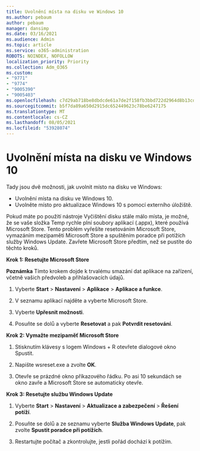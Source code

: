 ```yaml
---
title: Uvolnění místa na disku ve Windows 10
ms.author: pebaum
author: pebaum
manager: dansimp
ms.date: 03/16/2021
ms.audience: Admin
ms.topic: article
ms.service: o365-administration
ROBOTS: NOINDEX, NOFOLLOW
localization_priority: Priority
ms.collection: Adm_O365
ms.custom:
- "9771"
- "9774"
- "9005390"
- "9005403"
ms.openlocfilehash: c7d29ab718be8dbdcde61a7de2f158fb3bbd722d2964d8b13cde9936dd1e5ee1
ms.sourcegitcommit: b5f7da89a650d2915dc652449623c78be6247175
ms.translationtype: MT
ms.contentlocale: cs-CZ
ms.lasthandoff: 08/05/2021
ms.locfileid: "53928074"
---
```

# <a name="free-up-drive-space-in-windows-10"></a>Uvolnění místa na disku ve Windows 10

Tady jsou dvě možnosti, jak uvolnit místo na disku ve Windows:

- Uvolnění místa na disku ve Windows 10.
- Uvolněte místo pro aktualizace Windows 10 s pomocí externího úložiště.

Pokud máte po použití nástroje Vyčištění disku stále málo místa, je možné, že se vaše složka Temp rychle plní soubory aplikací (.appx), které používá Microsoft Store. Tento problém vyřešíte resetováním Microsoft Store, vymazáním mezipaměti Microsoft Store a spuštěním poradce při potížích služby Windows Update. Zavřete Microsoft Store předtím, než se pustíte do těchto kroků.

**Krok 1: Resetujte Microsoft Store**

**Poznámka** Tímto krokem dojde k trvalému smazání dat aplikace na zařízení, včetně vašich předvoleb a přihlašovacích údajů.

1. Vyberte **Start** > **Nastavení** > **Aplikace** > **Aplikace a funkce**.

1. V seznamu aplikací najděte a vyberte Microsoft Store.

1. Vyberte **Upřesnit možnosti**.

1. Posuňte se dolů a vyberte **Resetovat** a pak **Potvrdit resetování**.

**Krok 2: Vymažte mezipaměť Microsoft Store**

1. Stisknutím klávesy s logem Windows + R otevřete dialogové okno Spustit.

1. Napište wsreset.exe a zvolte **OK**.

1. Otevře se prázdné okno příkazového řádku. Po asi 10 sekundách se okno zavře a Microsoft Store se automaticky otevře.

**Krok 3: Resetujte službu Windows Update**

1. Vyberte **Start** > **Nastavení** > **Aktualizace a zabezpečení** > **Řešení potíží**.

1. Posuňte se dolů a ze seznamu vyberte **Služba Windows Update**, pak zvolte **Spustit poradce při potížích**.

1. Restartujte počítač a zkontrolujte, jestli pořád dochází k potížím.

